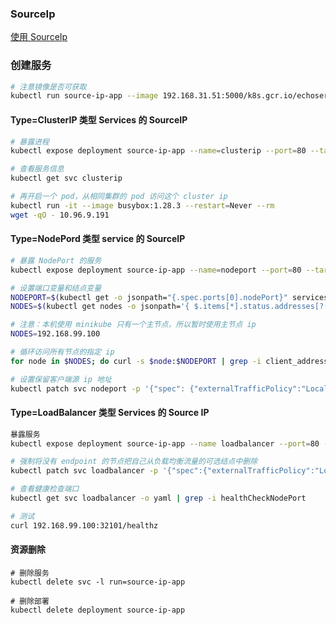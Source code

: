 ### SourceIp

[使用 SourceIp](https://kubernetes.io/zh/docs/tutorials/services/source-ip/)

### 创建服务

```bash
# 注意镜像是否可获取
kubectl run source-ip-app --image 192.168.31.51:5000/k8s.gcr.io/echoserver:1.4
```
#### Type=ClusterIP 类型 Services 的 SourceIP

```bash
# 暴露进程
kubectl expose deployment source-ip-app --name=clusterip --port=80 --target-port=8080

# 查看服务信息
kubectl get svc clusterip

# 再开启一个 pod，从相同集群的 pod 访问这个 cluster ip
kubectl run -it --image busybox:1.28.3 --restart=Never --rm 
wget -qO - 10.96.9.191
```

#### Type=NodePord 类型 service 的 SourceIP

```bash
# 暴露 NodePort 的服务
kubectl expose deployment source-ip-app --name=nodeport --port=80 --target-port=8080 --type=NodePort

# 设置端口变量和结点变量
NODEPORT=$(kubectl get -o jsonpath="{.spec.ports[0].nodePort}" services nodeport)
NODES=$(kubectl get nodes -o jsonpath='{ $.items[*].status.addresses[?(@.type=="ExternalIP")].address }')

# 注意：本机使用 minikube 只有一个主节点，所以暂时使用主节点 ip
NODES=192.168.99.100

# 循环访问所有节点的指定 ip
for node in $NODES; do curl -s $node:$NODEPORT | grep -i client_address; done

# 设置保留客户端源 ip 地址
kubectl patch svc nodeport -p '{"spec": {"externalTrafficPolicy":"Local"}}'

```
#### Type=LoadBalancer 类型 Services 的 Source IP

```bash
暴露服务
kubectl expose deployment source-ip-app --name loadbalancer --port=80 --target-port=8080 --type=LoadBalancer

# 强制将没有 endpoint 的节点把自己从负载均衡流量的可选结点中删除
kubectl patch svc loadbalancer -p '{"spec":{"externalTrafficPolicy":"Local"}}'

# 查看健康检查端口
kubectl get svc loadbalancer -o yaml | grep -i healthCheckNodePort

# 测试
curl 192.168.99.100:32101/healthz

```

#### 资源删除
```
# 删除服务
kubectl delete svc -l run=source-ip-app

# 删除部署
kubectl delete deployment source-ip-app

```

























